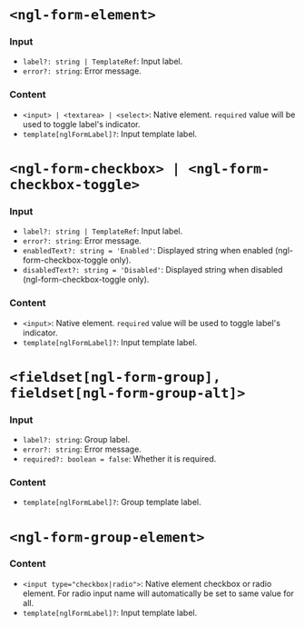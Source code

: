 # `<ngl-form-element>`

### Input
  * `label?: string | TemplateRef`: Input label.
  * `error?: string`: Error message.

### Content

  * `<input> | <textarea> | <select>`: Native element. `required` value will be used to toggle label's indicator.
  * `template[nglFormLabel]?`: Input template label.


# `<ngl-form-checkbox> | <ngl-form-checkbox-toggle>`

### Input
  * `label?: string | TemplateRef`: Input label.
  * `error?: string`: Error message.
  * `enabledText?: string = 'Enabled'`: Displayed string when enabled (ngl-form-checkbox-toggle only).
  * `disabledText?: string = 'Disabled'`: Displayed string when disabled (ngl-form-checkbox-toggle only).

### Content

  * `<input>`: Native element. `required` value will be used to toggle label's indicator.
  * `template[nglFormLabel]?`: Input template label.


# `<fieldset[ngl-form-group], fieldset[ngl-form-group-alt]>`

### Input
  * `label?: string`: Group label.
  * `error?: string`: Error message.
  * `required?: boolean = false`: Whether it is required.

### Content

  * `template[nglFormLabel]?`: Group template label.

# `<ngl-form-group-element>`

### Content

  * `<input type="checkbox|radio">`: Native element checkbox or radio element. For radio input name will automatically be set to same value for all.
  * `template[nglFormLabel]?`: Input template label.
